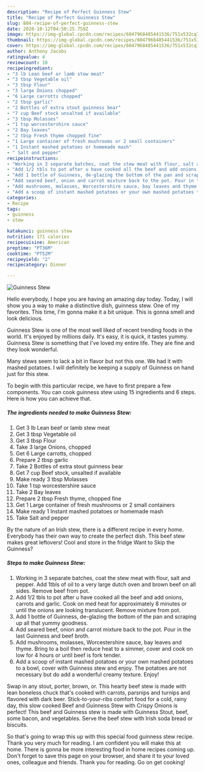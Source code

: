 ```yaml
---
description: "Recipe of Perfect Guinness Stew"
title: "Recipe of Perfect Guinness Stew"
slug: 804-recipe-of-perfect-guinness-stew
date: 2020-10-12T04:50:25.759Z
image: https://img-global.cpcdn.com/recipes/6047968485441536/751x532cq70/guinness-stew-recipe-main-photo.jpg
thumbnail: https://img-global.cpcdn.com/recipes/6047968485441536/751x532cq70/guinness-stew-recipe-main-photo.jpg
cover: https://img-global.cpcdn.com/recipes/6047968485441536/751x532cq70/guinness-stew-recipe-main-photo.jpg
author: Anthony Jacobs
ratingvalue: 4
reviewcount: 10
recipeingredient:
- "3 lb Lean beef or lamb stew meat"
- "3 tbsp Vegetable oil"
- "3 tbsp Flour"
- "3 large Onions chopped"
- "6 Large carrotts chopped"
- "2 tbsp garlic"
- "2 Bottles of extra stout guinness bear"
- "7 cup Beef stock unsalted if available"
- "3 tbsp Molasses"
- "1 tsp worcestershire sauce"
- "2 Bay leaves"
- "2 tbsp Fresh thyme chopped fine"
- "1 Large container of fresh mushrooms or 2 small containers"
- "1 Instant mashed potatoes or homemade mash"
- " Salt and pepper"
recipeinstructions:
- "Working in 3 separate batches, coat the stew meat with flour, salt and pepper. Add 1tbls of oil to a very large dutch oven and brown beef on all sides. Remove beef from pot."
- "Add 1/2 tbls to pot after u have cooked all the beef and add onions, carrots and garlic. Cook on med heat for approximately 8 minutes or until the onions are looking translucent. Remove mixture from pot."
- "Add 1 bottle of Guinness, de-glazing the bottom of the pan and scraping up all that yummy goodness."
- "Add seared beef, onion and carrot mixture back to the pot. Pour in the last Guinness and beef broth."
- "Add mushrooms, molasses, Worcestershire sauce, bay leaves and thyme. Bring to a boil then reduce heat to a simmer, cover and cook on low for 4 hours or until beef is fork tender."
- "Add a scoop of instant mashed potatoes or your own mashed potatoes to a bowl, cover with Guinness stew and enjoy. The potatoes are not necessary but do add a wonderful creamy texture. Enjoy!"
categories:
- Recipe
tags:
- guinness
- stew

katakunci: guinness stew 
nutrition: 171 calories
recipecuisine: American
preptime: "PT36M"
cooktime: "PT52M"
recipeyield: "2"
recipecategory: Dinner

---
```



![Guinness Stew](https://img-global.cpcdn.com/recipes/6047968485441536/751x532cq70/guinness-stew-recipe-main-photo.jpg)

Hello everybody, I hope you are having an amazing day today. Today, I will show you a way to make a distinctive dish, guinness stew. One of my favorites. This time, I'm gonna make it a bit unique. This is gonna smell and look delicious.

Guinness Stew is one of the most well liked of recent trending foods in the world. It's enjoyed by millions daily. It's easy, it is quick, it tastes yummy. Guinness Stew is something that I've loved my entire life. They are fine and they look wonderful.

Many stews seem to lack a bit in flavor but not this one. We had it with mashed potatoes. I will definitely be keeping a supply of Guinness on hand just for this stew.


To begin with this particular recipe, we have to first prepare a few components. You can cook guinness stew using 15 ingredients and 6 steps. Here is how you can achieve that.

<!--inarticleads1-->

##### The ingredients needed to make Guinness Stew:

1. Get 3 lb Lean beef or lamb stew meat
1. Get 3 tbsp Vegetable oil
1. Get 3 tbsp Flour
1. Take 3 large Onions, chopped
1. Get 6 Large carrotts, chopped
1. Prepare 2 tbsp garlic
1. Take 2 Bottles of extra stout guinness bear
1. Get 7 cup Beef stock, unsalted if available
1. Make ready 3 tbsp Molasses
1. Take 1 tsp worcestershire sauce
1. Take 2 Bay leaves
1. Prepare 2 tbsp Fresh thyme, chopped fine
1. Get 1 Large container of fresh mushrooms or 2 small containers
1. Make ready 1 Instant mashed potatoes or homemade mash
1. Take  Salt and pepper


By the nature of an Irish stew, there is a different recipe in every home. Everybody has their own way to create the perfect dish. This beef stew makes great leftovers! Cool and store in the fridge Want to Skip the Guinness? 

<!--inarticleads2-->

##### Steps to make Guinness Stew:

1. Working in 3 separate batches, coat the stew meat with flour, salt and pepper. Add 1tbls of oil to a very large dutch oven and brown beef on all sides. Remove beef from pot.
1. Add 1/2 tbls to pot after u have cooked all the beef and add onions, carrots and garlic. Cook on med heat for approximately 8 minutes or until the onions are looking translucent. Remove mixture from pot.
1. Add 1 bottle of Guinness, de-glazing the bottom of the pan and scraping up all that yummy goodness.
1. Add seared beef, onion and carrot mixture back to the pot. Pour in the last Guinness and beef broth.
1. Add mushrooms, molasses, Worcestershire sauce, bay leaves and thyme. Bring to a boil then reduce heat to a simmer, cover and cook on low for 4 hours or until beef is fork tender.
1. Add a scoop of instant mashed potatoes or your own mashed potatoes to a bowl, cover with Guinness stew and enjoy. The potatoes are not necessary but do add a wonderful creamy texture. Enjoy!


Swap in any stout, porter, brown, or. This hearty beef stew is made with lean boneless chuck that&#39;s cooked with carrots, parsnips and turnips and flavored with dark beer. Stick-to-your-ribs comfort food for a cold, rainy day, this slow cooked Beef and Guinness Stew with Crispy Onions is perfect! This beef and Guinness stew is made with Guinness Stout, beef, some bacon, and vegetables. Serve the beef stew with Irish soda bread or biscuits. 

So that's going to wrap this up with this special food guinness stew recipe. Thank you very much for reading. I am confident you will make this at home. There is gonna be more interesting food in home recipes coming up. Don't forget to save this page on your browser, and share it to your loved ones, colleague and friends. Thank you for reading. Go on get cooking!

